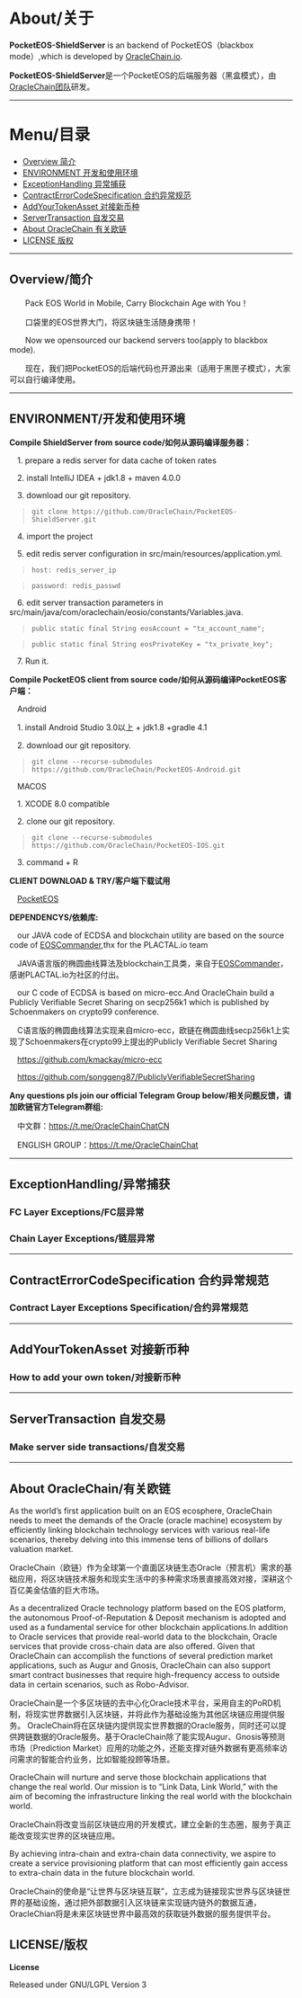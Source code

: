 
# About/关于

**PocketEOS-ShieldServer** is an backend of PocketEOS（blackbox mode）,which is developed by [OracleChain.io](https://oraclechain.io).

**PocketEOS-ShieldServer**是一个PocketEOS的后端服务器（黑盒模式），由[OracleChain团队](https://oraclechain.io)研发。

-------------------------------

# Menu/目录
+ [Overview  简介](#1)
+ [ENVIRONMENT  开发和使用环境](#2)
+ [ExceptionHandling 异常捕获](#3)
+ [ContractErrorCodeSpecification 合约异常规范](#4)
+ [AddYourTokenAsset  对接新币种](#5)
+ [ServerTransaction  自发交易](#6)
+ [About OracleChain  有关欧链](#7)
+ [LICENSE  版权](#8)

------------------------------

<h2 id="1">Overview/简介</h2>

&emsp;&emsp;Pack EOS World in Mobile, Carry Blockchain Age with You！      

&emsp;&emsp;口袋里的EOS世界大门，将区块链生活随身携带！
   
&emsp;&emsp;Now we opensourced our backend servers too(apply to blackbox mode).      

&emsp;&emsp;现在，我们把PocketEOS的后端代码也开源出来（适用于黑匣子模式），大家可以自行编译使用。

------------------------------
<h2 id="2">ENVIRONMENT/开发和使用环境</h2>

**Compile ShieldServer from source code/如何从源码编译服务器：**

&emsp;1. prepare a redis server for data cache of token rates

&emsp;2. install IntelliJ IDEA + jdk1.8 + maven 4.0.0

&emsp;3. download our git repository.
>`git clone https://github.com/OracleChain/PocketEOS-ShieldServer.git`

&emsp;4. import the project

&emsp;5. edit redis server configuration in src/main/resources/application.yml.

>`host: redis_server_ip`

>`password: redis_passwd`

&emsp;6. edit server transaction parameters in src/main/java/com/oraclechain/eosio/constants/Variables.java.

>`public static final String eosAccount = "tx_account_name";`

>`public static final String eosPrivateKey = "tx_private_key";`

&emsp;7. Run it.

**Compile PocketEOS client from source code/如何从源码编译PocketEOS客户端：**

&emsp;Android

&emsp;1. install Android Studio 3.0以上 + jdk1.8 +gradle 4.1

&emsp;2. download our git repository.

>`git clone --recurse-submodules https://github.com/OracleChain/PocketEOS-Android.git`

&emsp;MACOS

&emsp;1. XCODE 8.0 compatible

&emsp;2. clone our git repository.

>`git clone --recurse-submodules https://github.com/OracleChain/PocketEOS-IOS.git`

&emsp;3. command + R

**CLIENT DOWNLOAD & TRY/客户端下载试用**

&emsp;[PocketEOS](https://pocketeos.com/)


**DEPENDENCYS/依赖库:**

&emsp;our JAVA code of ECDSA and blockchain utility are based on the source code of [EOSCommander](https://github.com/plactal/EosCommander),thx for the PLACTAL.io team

&emsp;JAVA语言版的椭圆曲线算法及blockchain工具类，来自于[EOSCommander](https://github.com/plactal/EosCommander)，感谢PLACTAL.io为社区的付出。

&emsp;our C code of ECDSA is based on micro-ecc.And OracleChain build a Publicly Verifiable Secret Sharing on secp256k1 which is published by Schoenmakers on crypto99 conference.

&emsp;C语言版的椭圆曲线算法实现来自micro-ecc，欧链在椭圆曲线secp256k1上实现了Schoenmakers在crypto99上提出的Publicly Verifiable Secret Sharing

&emsp;https://github.com/kmackay/micro-ecc

&emsp;https://github.com/songgeng87/PubliclyVerifiableSecretSharing

**Any questions pls join our official Telegram Group below/相关问题反馈，请加欧链官方Telegram群组:**

&emsp;中文群：https://t.me/OracleChainChatCN

&emsp;ENGLISH GROUP：https://t.me/OracleChainChat

------------------------------

<h2 id="3">ExceptionHandling/异常捕获</h2>

### FC Layer Exceptions/FC层异常

### Chain Layer Exceptions/链层异常

------------------------------

<h2 id="4">ContractErrorCodeSpecification 合约异常规范</h2>

### Contract Layer Exceptions Specification/合约异常规范


------------------------------

<h2 id="5">AddYourTokenAsset  对接新币种</h2>

### How to add your own token/对接新币种


------------------------------

<h2 id="6">ServerTransaction  自发交易</h2>

### Make server side transactions/自发交易


------------------------------
<h2 id="7">About OracleChain/有关欧链</h2>

As the world’s first application built on an EOS ecosphere, OracleChain needs to meet the demands of the Oracle (oracle machine) ecosystem by efficiently linking blockchain technology services with various real-life scenarios, thereby delving into this immense tens of billions of dollars valuation market.

OracleChain（欧链）作为全球第一个直面区块链生态Oracle（预言机）需求的基础应用，将区块链技术服务和现实生活中的多种需求场景直接高效对接，深耕这个百亿美金估值的巨大市场。

As a decentralized Oracle technology platform based on the EOS platform, the autonomous Proof-of-Reputation & Deposit mechanism is adopted and used as a fundamental service for other blockchain applications.In addition to Oracle services that provide real-world data to the blockchain, Oracle services that provide cross-chain data are also offered. Given that OracleChain can accomplish the functions of several prediction market applications, such as Augur and Gnosis, OracleChain can also support smart contract businesses that require high-frequency access to outside data in certain scenarios, such as Robo-Advisor.

OracleChain是一个多区块链的去中心化Oracle技术平台，采用自主的PoRD机制，将现实世界数据引入区块链，并将此作为基础设施为其他区块链应用提供服务。
OracleChain将在区块链内提供现实世界数据的Oracle服务，同时还可以提供跨链数据的Oracle服务。基于OracleChain除了能实现Augur、Gnosis等预测市场（Prediction Market）应用的功能之外，还能支撑对链外数据有更高频率访问需求的智能合约业务，比如智能投顾等场景。

OracleChain will nurture and serve those blockchain applications that change the real world. Our mission is to “Link Data, Link World,” with the aim of becoming the infrastructure linking the real world with the blockchain world.

OracleChain将改变当前区块链应用的开发模式，建立全新的生态圈，服务于真正能改变现实世界的区块链应用。

By achieving intra-chain and extra-chain data connectivity, we aspire to create a service provisioning platform that can most efficiently gain access to extra-chain data in the future blockchain world.

OracleChain的使命是“让世界与区块链互联”，立志成为链接现实世界与区块链世界的基础设施，通过把外部数据引入区块链来实现链内链外的数据互通，OracleChian将是未来区块链世界中最高效的获取链外数据的服务提供平台。

<h2 id="8">LICENSE/版权</h2>

**License**

Released under GNU/LGPL Version 3
